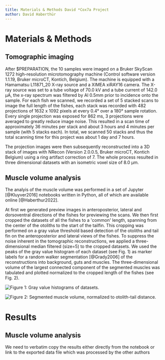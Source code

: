 ```yaml
---
title: Materials & Methods David *Cox7a Project
author: David Haberthür
---
```


# Materials & Methods
## Tomographic imaging
After $PREPARATION, the 10 samples were imaged on a Bruker SkyScan 1272 high-resolution microtomography machine (Control software version 1.1.19, Bruker microCT, Kontich, Belgium).
The machine is equipped with a Hamamatsu L11871_20 X-ray source and a XIMEA xiRAY16 camera.
The X-ray source was set to a tube voltage of 70.0 kV and a tube current of 142.0 µA, the x-ray spectrum was filtered by Al 0.5mm prior to incidence onto the sample.
For each fish we scanned, we recorded a set of 5 stacked scans to image the full length of the fishes, each stack was recorded with 482 projections of 1632 x 1092 pixels at every 0.4° over a 180° sample rotation.
Every single projection was exposed for 862 ms, 3 projections were averaged to greatly reduce image noise.
This resulted in a scan time of approximately 36 minutes per stack and about 3 hours and 4 minutes per sample (with 5 stacks each).
In total, we scanned 50 stacks and thus the total scanning time for this project was about 1 day and 7 hours.

The projection images were then subsequently reconstructed into a 3D stack of images with NRecon (Version 2.0.0.5, Bruker microCT, Kontich Belgium) using a ring artifact correction of 7.
The whole process resulted in three dimensional datasets with an isometric voxel size of 8.0 µm.

## Muscle volume analysis
The analyis of the muscle volume was performed in a set of Jupyter [@Kluyver2016] notebooks written in Python, all of which are available online [@Haberthur2022].

At first we generated preview images in anteroposterior, lateral and dorsoventral directions of the fishes for previewing the scans.
We then first cropped the datasets of all the fishes to a 'common' length, spanning from the center of the otoliths to the start of the tailfin.
This cropping was performed on a gray value threshold based detection of the otoliths and tail fin on the anteroposterior and lateral views of the fishes.
To suppress the noise inherent in the tomographic reconstructions, we applied a three-dimensional median filtered (size=5) to the cropped datasets.
We used the peaks of the gray value histogram of each dataset (see Fig. 1) as marker labels for a random walker segmentation [@Grady2006] of the reconstructions into background, guts and muscles.
The three-dimensional volume of the largest connected component of the segmented muscles was tabulated and plotted normalized to the cropped length of the fishes (see Fig. 2).

![Figure 1: Gray value histograms of datasets.](Output/3d484db/Histograms.Median.Experiment.png)

![Figure 2: Segmented muscle volume, normalized to otolith-tail distance.](Output/3d484db/SegmentedVolume.Normalized.Length.png)


# Results
## Muscle volume analysis

We need to verbatim copy the results either directly from the notebook or link to the exported data file which was processed by the other authors